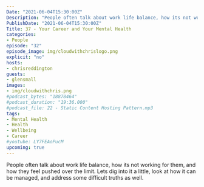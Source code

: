 ```yaml
---
Date: "2021-06-04T15:30:00Z"
Description: "People often talk about work life balance, how its not working for them, and how they feel pushed over the limit. Lets dig into it a little, look at how it can be managed, and address some difficult truths as well."
PublishDate: "2021-06-04T15:30:00Z"
Title: 37 - Your Career and Your Mental Health
categories:
- People
episode: "32"
episode_image: img/cloudwithchrislogo.png
explicit: "no"
hosts:
- chrisreddington
guests:
- glensmall
images:
- img/cloudwithchris.png
#podcast_bytes: "18878464"
#podcast_duration: "19:36.000"
#podcast_file: 22 - Static Content Hosting Pattern.mp3
tags:
- Mental Health
- Health
- Wellbeing
- Career
#youtube: LY7FEAoPucM
upcoming: true
---
```

People often talk about work life balance, how its not working for them, and how they feel pushed over the limit. Lets dig into it a little, look at how it can be managed, and address some difficult truths as well.